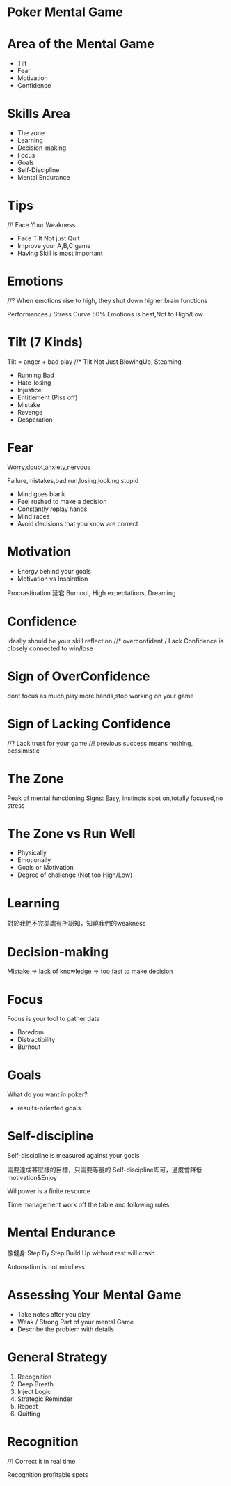# Poker Mental Game

# Area of the Mental Game
* Tilt
* Fear
* Motivation
* Confidence

# Skills Area
* The zone
* Learning
* Decision-making
* Focus
* Goals
* Self-Discipline
* Mental Endurance


# Tips
//! Face Your Weakness
* Face Tilt Not just Quit
* Improve your A,B,C game
* Having Skill is most important

# Emotions
//? When emotions rise to high, they shut down higher brain functions

Performances / Stress Curve
50% Emotions is best,Not to High/Low

# Tilt (7 Kinds)
Tilt = anger + bad play
//* Tilt Not Just BlowingUp, Steaming
* Running Bad
* Hate-losing
* Injustice
* Entitlement (Piss off)
* Mistake
* Revenge
* Desperation

# Fear
Worry,doubt,anxiety,nervous

Failure,mistakes,bad run,losing,looking stupid

* Mind goes blank
* Feel rushed to make a decision
* Constantly replay hands
* Mind races
* Avoid decisions that you know are correct

# Motivation
* Energy behind your goals
* Motivation vs Inspiration

Procrastination 延宕
Burnout, High expectations, Dreaming

# Confidence
ideally should be your skill reflection
//* overconfident / Lack
Confidence is closely connected to win/lose

# Sign of OverConfidence
dont focus as much,play more hands,stop working on your game

# Sign of Lacking Confidence
//? Lack trust for your game
//! previous success means nothing, pessimistic

# The Zone
Peak of mental functioning
Signs: Easy, instincts spot on,totally focused,no stress

# The Zone vs Run Well
* Physically
* Emotionally
* Goals or Motivation
* Degree of challenge (Not too High/Low)

# Learning
對於我們不完美處有所認知，知曉我們的weakness

# Decision-making
Mistake 
=> lack of knowledge
=> too fast to make decision

# Focus
Focus is your tool to gather data
* Boredom
* Distractibility
* Burnout

# Goals
What do you want in poker?
* results-oriented goals

# Self-discipline
Self-discipline is measured against your goals

需要達成甚麼樣的目標，只需要等量的 Self-discipline即可，過度會降低motivation&Enjoy

Willpower is a finite resource

Time management work off the table and following rules

# Mental Endurance
像健身 Step By Step Build Up
without rest will crash

Automation is not mindless

# Assessing Your Mental Game

* Take notes after you play
* Weak / Strong Part of your mental Game
* Describe the problem with details

# General Strategy
1. Recognition
2. Deep Breath
3. Inject Logic
4. Strategic Reminder
5. Repeat
6. Quitting

# Recognition
//! Correct it in real time

Recognition profitable spots